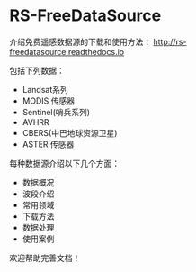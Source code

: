 # RS-FreeDataSource

介绍免费遥感数据源的下载和使用方法： http://rs-freedatasource.readthedocs.io

包括下列数据：

- Landsat系列
- MODIS 传感器
- Sentinel(哨兵系列)
- AVHRR
- CBERS(中巴地球资源卫星)
- ASTER 传感器

每种数据源介绍以下几个方面：
- 数据概况
- 波段介绍
- 常用领域
- 下载方法
- 数据处理
- 使用案例

欢迎帮助完善文档！
